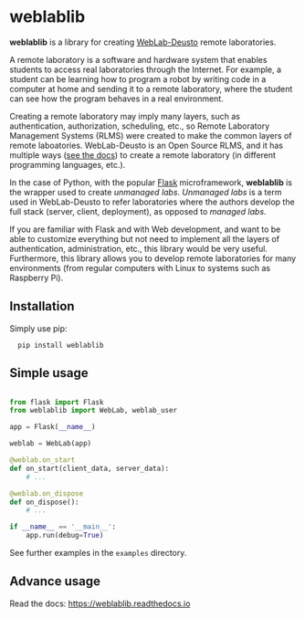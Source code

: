 # weblablib

**weblablib** is a library for creating [WebLab-Deusto](https://github.com/weblabdeusto/weblabdeusto/) remote laboratories.

A remote laboratory is a software and hardware system that enables students to access real laboratories through the Internet.
For example, a student can be learning how to program a robot by writing code in a computer at home and sending it to a remote laboratory, where the student can see how the program behaves in a real environment.

Creating a remote laboratory may imply many layers, such as authentication, authorization, scheduling, etc., so Remote Laboratory Management Systems (RLMS) were created to make the common layers of remote laboatories.
WebLab-Deusto is an Open Source RLMS, and it has multiple ways ([see the docs](https://weblabdeusto.readthedocs.org)) to create a remote laboratory (in different programming languages, etc.).

In the case of Python, with the popular [Flask](http://flask.pocoo.org) microframework, **weblablib** is the wrapper used to create *unmanaged labs*.
*Unmanaged labs* is a term used in WebLab-Deusto to refer laboratories where the authors develop the full stack (server, client, deployment), as opposed to *managed labs*.

If you are familiar with Flask and with Web development, and want to be able to customize everything but not need to implement all the layers of authentication, administration, etc., this library would be very useful. Furthermore, this library allows you to develop remote laboratories for many environments (from regular computers with Linux to systems such as Raspberry Pi).

## Installation

Simply use pip:
```
  pip install weblablib
```

## Simple usage

```python

from flask import Flask
from weblablib import WebLab, weblab_user

app = Flask(__name__)

weblab = WebLab(app)

@weblab.on_start
def on_start(client_data, server_data):
    # ...

@weblab.on_dispose
def on_dispose():
    # ...

if __name__ == '__main__':
    app.run(debug=True)
```

See further examples in the ``examples`` directory.

## Advance usage

Read the docs: https://weblablib.readthedocs.io


